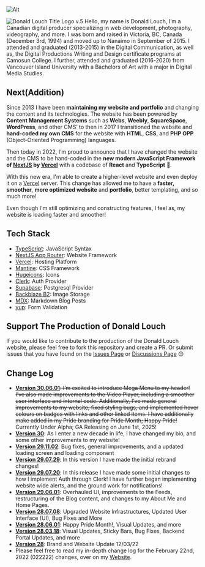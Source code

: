 ![Alt](https://repobeats.axiom.co/api/embed/d23df52609fbb19c9a58e283a9af3d4a7eba0b05.svg "Repobeats analytics image")

![Donald Louch Title Logo v.5](https://donaldlouch.s3.us-west-004.backblazeb2.com/photography/photography_LZQ70AYRu6uKWL9nh.png)
Hello, my name is Donald Louch, I’m a Canadian digital producer specializing in web development, photography, videography, and more. I was born and raised in Victoria, BC, Canada (December 3rd, 1994) and moved up to Nanaimo in September of 2015. I attended and graduated (2013-2015) in the Digital Communication, as well as, the Digital Productions Writing and Design certificate programs at Camosun College. I further, attended and graduated (2016-2020) from Vancouver Island University with a Bachelors of Art with a major in Digital Media Studies.

## Next(Addition)

Since 2013 I have been **maintaining my website and portfolio** and changing the content and its technologies. The website has been powered by **Content Management Systems** such as **Webs**, **Weebly**, **SquareSpace**, **WordPress**, and other CMS’ to then in 2017 I transitioned the website and **hand-coded my own CMS** for the website with **HTML**, **CSS**, and **PHP OPP** (Object-Oriented Programming) languages. 

Then today in 2022, I’m proud to announce that I have changed the website and the CMS to be hand-coded in the **new modern JavaScript Framework of [NextJS](https://nextjs.org/) by [Vercel](https://vercel.com/)** with a codebase of **React** and **TypeScript** 🎉.

With this new era, I'm able to create a higher-level website and even deploy it on a [Vercel](https://vercel.com/) server. This change has allowed me to have a **faster, smoother**, **more optimized website** and **portfolio**, better templating, and so much more!

Even though I'm still optimizing and constructing features, I feel as, my website is loading faster and smoother!

## Tech Stack

- [TypeScript](https://www.typescriptlang.org/): JavaScript Syntax
- [NextJS App Router](https://nextjs.org/): Website Framework
- [Vercel](https://vercel.com/): Hosting Platform
- [Mantine](https://mantine.dev): CSS Framework
- [Hugeicons](https://hugeicons.com): Icons
- [Clerk](https://clerk.com/): Auth Provider
- [Supabase](https://supabase.com/): Postgresql Provider
- [Backblaze B2](https://www.backblaze.com/): Image Storage
- [MDX](https://mdxjs.com/): Markdown Blog Posts
- [yup](https://github.com/jquense/yup): Form Validation

## Support The Production of Donald Louch

If you would like to contribute to the production of the Donald Louch website, please feel free to fork this repository and create a PR. Or submit issues that you have found on the [Issues Page](https://github.com/DonaldLouch/website/issues) or [Discussions Page](https://github.com/DonaldLouch/website/discussions) 😊

## Change Log
- **[Version 30.06.01](https://github.com/DonaldLouch/website/releases/tag/version300601)**~~: I’m excited to introduce Mega Menu to my header! I’ve also made improvements to the Video Player, including a smoother user interface and internal code. Additionally, I’ve made general improvements to my website, fixed styling bugs, and implemented hover colours on badges with links and other linked items. I have additionally make added in my Pride branding for Pride Month; Happy Pride!~~ Currently Under Alpha; GA Releasing on June 1st, 2025!
- **[Version 30](https://github.com/DonaldLouch/website/releases/tag/version30000)**: As I enter a new decade in life, I have changed my bio, and some other improvements to my website!
- **[Version 29.11.02](https://github.com/DonaldLouch/website/releases/tag/version291102)**: Bug fixes, general improvements, and a updated loading screen and loading component
- **[Version 29.07.29](https://github.com/DonaldLouch/website/releases/tag/version290729)**: In this version I have made the initial rebrand changes!
- **[Version 29.07.20](https://github.com/DonaldLouch/website/releases/tag/version290720)**: In this release I have made some initial changes to how I implement Auth through Clerk! I have further began implementing website wide alerts, and the ground work for notifications!
- **[Version 29.06.01](https://github.com/DonaldLouch/website/releases/tag/version290601)**: Overhauled UI, improvements to the Feeds, restructuring of the Blog content, and changes to my About Me and Home Pages.
- **[Version 28.07.08](https://github.com/DonaldLouch/website/releases/tag/version280708)**: Upgraded Website Infrastructures, Updated User Interface (UI), Bug Fixes and More
- **[Version 28.06.01](https://github.com/DonaldLouch/website/releases/tag/version280601)**: Happy Pride Month!, Visual Updates, and more
- **[Version 28.03.18](https://github.com/DonaldLouch/website/releases/tag/version280318)**: Visual Updates, Sticky Bars, Bug Fixes, Backend Portal Updates, and more
- **[Version 28](https://donaldlouch.ca/post/12-03-22-Changes)**: Brand and Website Update 12/03/22
- Please feel free to read my in-depth change log for the February 22nd, 2022 (022222) changes, over on my [Website](https://donaldlouch.ca/post/02-22-22-Changes).